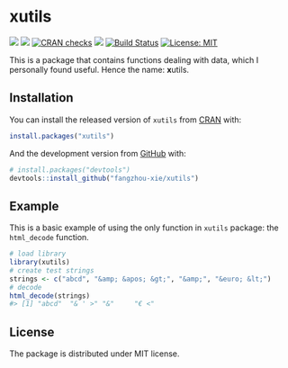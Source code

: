 
<!-- README.md is generated from README.Rmd. Please edit that file -->

# xutils

<!-- badges: start -->

[![](https://www.r-pkg.org/badges/version/xutils?color=green)](https://cran.r-project.org/package=xutils)
[![](http://cranlogs.r-pkg.org/badges/grand-total/xutils?color=green)](https://cran.r-project.org/package=xutils)
[![CRAN
checks](https://cranchecks.info/badges/summary/xutils)](https://cran.r-project.org/web/checks/check_results_xutils.html)
[![](https://img.shields.io/github/last-commit/fangzhou-xie/xutils.svg)](https://github.com/fangzhou-xie/xutils/commits/master)
[![Build
Status](https://travis-ci.com/fangzhou-xie/xutils.svg?branch=main)](https://travis-ci.com/github/fangzhou-xie/xutils)
[![License:
MIT](https://img.shields.io/badge/License-MIT-yellow.svg)](https://opensource.org/licenses/MIT)
<!-- badges: end -->

This is a package that contains functions dealing with data, which I
personally found useful. Hence the name: **x**utils.

## Installation

<!-- This package is planned to be submitted to CRAN. -->

You can install the released version of `xutils` from
[CRAN](https://CRAN.R-project.org) with:

``` r
install.packages("xutils")
```

And the development version from [GitHub](https://github.com/) with:

``` r
# install.packages("devtools")
devtools::install_github("fangzhou-xie/xutils")
```

## Example

This is a basic example of using the only function in `xutils` package:
the `html_decode` function.

``` r
# load library
library(xutils)
# create test strings
strings <- c("abcd", "&amp; &apos; &gt;", "&amp;", "&euro; &lt;")
# decode
html_decode(strings)
#> [1] "abcd"  "& ' >" "&"     "€ <"
```

## License

The package is distributed under MIT license.
